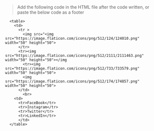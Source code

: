 > Add the following code in the HTML file after the code written,  or paste the below code as a footer
```
  <table>
    <td>
      <tr >
        <img src="<img src="https://image.flaticon.com/icons/png/512/124/124010.png" width="50" height="50">
      </tr>
      <tr><img src="https://image.flaticon.com/icons/png/512/2111/2111463.png" width="50" height="50"></img
        <tr><img src="https://image.flaticon.com/icons/png/512/733/733579.png" width="50" height="50">
        <img src="https://image.flaticon.com/icons/png/512/174/174857.png" width="50" height="50">
      </td>
        <br>
    <td>
      <tr>FaceBook</tr>
      <tr>Instagram</tr>
      <tr>Twitter</tr>
      <tr>LinkedIn</tr>
      </td>
  </table>

```
